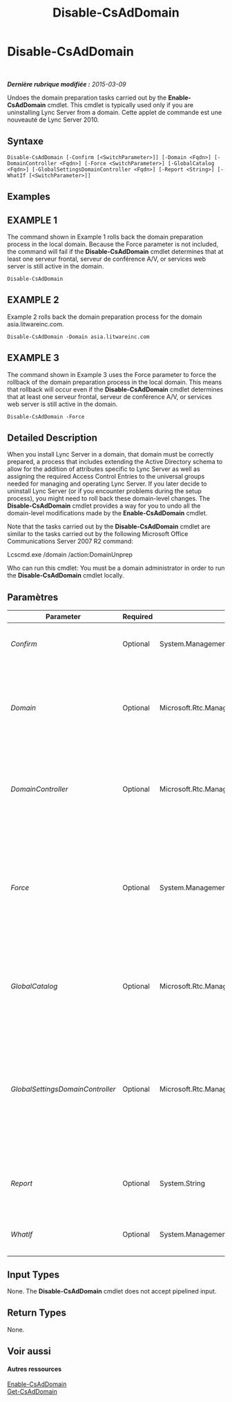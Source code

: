 ﻿---
title: Disable-CsAdDomain
TOCTitle: Disable-CsAdDomain
ms:assetid: 98a4982c-7d8d-460d-bff9-243373b20290
ms:mtpsurl: https://technet.microsoft.com/fr-fr/library/Gg398785(v=OCS.15)
ms:contentKeyID: 49298244
ms.date: 05/20/2016
mtps_version: v=OCS.15
ms.translationtype: HT
---

# Disable-CsAdDomain

 

_**Dernière rubrique modifiée :** 2015-03-09_

Undoes the domain preparation tasks carried out by the **Enable-CsAdDomain** cmdlet. This cmdlet is typically used only if you are uninstalling Lync Server from a domain. Cette applet de commande est une nouveauté de Lync Server 2010.

## Syntaxe

    Disable-CsAdDomain [-Confirm [<SwitchParameter>]] [-Domain <Fqdn>] [-DomainController <Fqdn>] [-Force <SwitchParameter>] [-GlobalCatalog <Fqdn>] [-GlobalSettingsDomainController <Fqdn>] [-Report <String>] [-WhatIf [<SwitchParameter>]]

## Examples

## EXAMPLE 1

The command shown in Example 1 rolls back the domain preparation process in the local domain. Because the Force parameter is not included, the command will fail if the **Disable-CsAdDomain** cmdlet determines that at least one serveur frontal, serveur de conférence A/V, or services web server is still active in the domain.

    Disable-CsAdDomain

## EXAMPLE 2

Example 2 rolls back the domain preparation process for the domain asia.litwareinc.com.

    Disable-CsAdDomain -Domain asia.litwareinc.com

## EXAMPLE 3

The command shown in Example 3 uses the Force parameter to force the rollback of the domain preparation process in the local domain. This means that rollback will occur even if the **Disable-CsAdDomain** cmdlet determines that at least one serveur frontal, serveur de conférence A/V, or services web server is still active in the domain.

    Disable-CsAdDomain -Force

## Detailed Description

When you install Lync Server in a domain, that domain must be correctly prepared, a process that includes extending the Active Directory schema to allow for the addition of attributes specific to Lync Server as well as assigning the required Access Control Entries to the universal groups needed for managing and operating Lync Server. If you later decide to uninstall Lync Server (or if you encounter problems during the setup process), you might need to roll back these domain-level changes. The **Disable-CsAdDomain** cmdlet provides a way for you to undo all the domain-level modifications made by the **Enable-CsAdDomain** cmdlet.

Note that the tasks carried out by the **Disable-CsAdDomain** cmdlet are similar to the tasks carried out by the following Microsoft Office Communications Server 2007 R2 command:

Lcscmd.exe /domain /action:DomainUnprep

Who can run this cmdlet: You must be a domain administrator in order to run the **Disable-CsAdDomain** cmdlet locally.

## Paramètres


<table>
<colgroup>
<col style="width: 25%" />
<col style="width: 25%" />
<col style="width: 25%" />
<col style="width: 25%" />
</colgroup>
<thead>
<tr class="header">
<th>Parameter</th>
<th>Required</th>
<th>Type</th>
<th>Description</th>
</tr>
</thead>
<tbody>
<tr class="odd">
<td><p><em>Confirm</em></p></td>
<td><p>Optional</p></td>
<td><p>System.Management.Automation.SwitchParameter</p></td>
<td><p>Vous demande confirmation avant d’exécuter la commande.</p></td>
</tr>
<tr class="even">
<td><p><em>Domain</em></p></td>
<td><p>Optional</p></td>
<td><p>Microsoft.Rtc.Management.Deploy.Fqdn</p></td>
<td><p>Fully qualified domain name (FQDN) of the domain where domain preparation should be rolled back (for example, -Domain asia.litwareinc.com). If this parameter is not included, rollback will take place on the local domain.</p></td>
</tr>
<tr class="odd">
<td><p><em>DomainController</em></p></td>
<td><p>Optional</p></td>
<td><p>Microsoft.Rtc.Management.Deploy.Fqdn</p></td>
<td><p>Enables administrators to specify the FQDN of the domain controller to be used when running <strong>Disable-CsAdDomain</strong>. If not specified, the cmdlet will use the first available domain controller.</p></td>
</tr>
<tr class="even">
<td><p><em>Force</em></p></td>
<td><p>Optional</p></td>
<td><p>System.Management.Automation.SwitchParameter</p></td>
<td><p>If present rollback will occur even if the <strong>Disable-CsAdDomain</strong> cmdlet determines that at least one Front End, conferencing, or Web Services server is still active in the domain. If not present then the command will fail if a Front End, Conferencing, or Web Services server is still active in the domain.</p></td>
</tr>
<tr class="odd">
<td><p><em>GlobalCatalog</em></p></td>
<td><p>Optional</p></td>
<td><p>Microsoft.Rtc.Management.Deploy.Fqdn</p></td>
<td><p>FQDN of a global catalog server in your domain. This parameter is not required if you are running the <strong>Disable-CsAdDomain</strong> cmdlet on a computer with an account in your domain.</p></td>
</tr>
<tr class="even">
<td><p><em>GlobalSettingsDomainController</em></p></td>
<td><p>Optional</p></td>
<td><p>Microsoft.Rtc.Management.Deploy.Fqdn</p></td>
<td><p>FQDN of a domain controller where global settings are stored. If global settings are stored in the System container in services de domaine Active Directory this parameter must point to the root domain controller. If global settings are stored in the Configuration container, then any domain controller can be used and this parameter can be omitted.</p></td>
</tr>
<tr class="odd">
<td><p><em>Report</em></p></td>
<td><p>Optional</p></td>
<td><p>System.String</p></td>
<td><p>Enables you to specify a file path for the log file created when the cmdlet runs. For example: -Report &quot;C:\Logs\DisableDomain.html&quot;</p></td>
</tr>
<tr class="even">
<td><p><em>WhatIf</em></p></td>
<td><p>Optional</p></td>
<td><p>System.Management.Automation.SwitchParameter</p></td>
<td><p>Décrit ce qui se passe si vous exécutez la commande sans l’exécuter réellement.</p></td>
</tr>
</tbody>
</table>


## Input Types

None. The **Disable-CsAdDomain** cmdlet does not accept pipelined input.

## Return Types

None.

## Voir aussi

#### Autres ressources

[Enable-CsAdDomain](enable-csaddomain.md)  
[Get-CsAdDomain](get-csaddomain.md)

